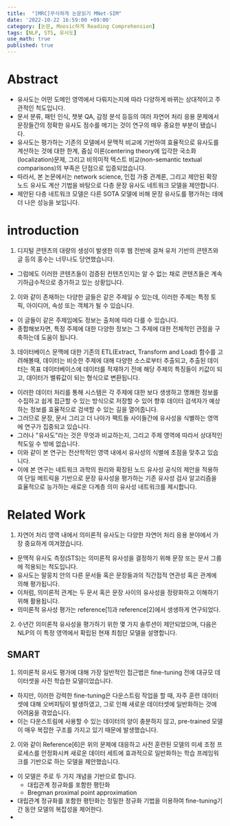 ```yaml
---
title:  "[MRC]무식하게 논문읽기 MNet-SIM"
date: '2022-10-22 16:59:00 +09:00'
category: [논문, Moosic하게 Reading Comprehension]
tags: [NLP, STS, 유사도]
use_math: true
published: true
---
```


# Abstract
- 유사도는 어떤 도메인 영역에서 다뤄지는지에 따라 다양하게 바뀌는 상대적이고 주관적인 척도입니다.
- 문서 분류, 패턴 인식, 챗봇 QA, 감정 분석 등등의 여러 자연어 처리 응용 문제에서 문장들간의 정확한 유사도 점수를 메기는 것이 연구의 매우 중요한 부분이 됐습니다.
- 유사도는 평가하는 기존의 모델에서 문맥적 비교에 기반하여 효율적으로 유사도를 계산하는 것에 대한 한계, 줌심 이론(centering theory에 입각한 국소화(localization)문제, 그리고 비의미적 텍스트 비교(non-semantic textual comparisons)의 부족은 단점으로 입증되었습니다.
- 따라서, 본 논문에서는 network science, 인접 가중 관계론, 그리고 제안된 확장 노드 유사도 계산 기법을 바탕으로 다층 문장 유사도 네트워크 모델을 제안합니다.
- 제안된 다층 네트워크 모델은 다른 SOTA 모델에 비해 문장 유사도를 평가하는 데에 더 나은 성능을 보입니다.

# introduction
1. 디지털 콘텐츠의 대량의 생성이 발생한 이후 웹 전반에 걸쳐 유저 기반의 콘텐츠와 글 등의 홍수는 너무나도 당연했습니다.
- 그럼에도 이러한 콘텐츠들이 검증된 컨텐츠인지는 알 수 없는 채로 콘텐츠들은 계속 기하급수적으로 증가하고 있는 상황입니다.
2. 이와 같이 존재하는 다양한 글들은 같은 주제일 수 있는데, 이러한 주제는 특정 토픽, 아이디어, 속성 또는 객체가 될 수 있습니다.
- 이 글들이 같은 주제임에도 정보는 출처에 따라 다를 수 있습니다.
- 종합해보자면, 특정 주제에 대한 다양한 정보는 그 주제에 대한 전체적인 관점을 구축하는데 도움이 됩니다.

3. 데이터베이스 문맥에 대한 기존의 ETL(Extract, Transform and Load) 함수를 고려해볼때, 데이터는 비슷한 주제에 대해 다양한 소스로부터 추출되고, 추출된 데이터는 목표 데이터베이스에 데이터를 적재하기 전에 해당 주제의 특징들이 키값이 되고, 데이터가 밸류값이 되는 형식으로 변환됩니다.
- 이러한 데이터 처리를 통해 시스템은 각 주제에 대한 보다 생생하고 명쾌한 정보를 수집하고 쉽게 접근할 수 있는 방식으로 저장할 수 있어 향후 데이터 검색자가 예상하는 정보를 효율적으로 검색할 수 있는 길을 열어줍니다.
- 그러므로 문장, 문서 그리고 더 나아가 팩트들 사이들간에 유사성을 식별하는 영역에 연구가 집중되고 있습니다.
- 그러나 "유사도"라는 것은 무엇과 비교하는지, 그리고 주제 영역에 따라서 상대적인 척도일 수 밖에 없습니다.
- 이와 같이 본 연구는 전산학적인 영역 내에서 유사성의 식별에 초점을 맞추고 있습니다.
- 이에 본 연구는 네트워크 과학의 원리와 확장된 노드 유사성 공식의 제안을 적용하여 단일 메트릭을 기반으로 문장 유사성을 평가하는 기존 유사성 검사 알고리즘을 효율적으로 능가하는 새로운 다계층 의미 유사성 네트워크를 제시합니다.

# Related Work
1. 자연어 처리 영역 내에서 의미론적 유사도는 다양한 자연어 처리 응용 분야에서 가장 중요하게 여겨졌습니다.
- 문맥적 유사도 측정(STS)는 의미론적 유사성을 결정하기 위해 문장 또는 문서 그룹에 적용되는 척도입니다.
- 유사도는 말뭉치 안의 다른 문서들 혹은 문장들과의 직간접적 연관성 혹은 관계에 의해 평가됩니다.
- 이처럼, 의미론적 관계는 두 문서 혹은 문장 사이의 유사성을 정량화하고 이해하기 위해 활용됩니다.
- 의미론적 유사성 평가는 reference[1]과 reference[2]에서 생생하게 연구되었다.

2. 수년간 의미론적 유사성을 평가하기 위한 몇 가지 솔루션이 제안되었으며, 다음은 NLP의 이 특정 영역에서 확립된 현재 최첨단 모델을 설명합니다.

## SMART
1. 의미론적 유사도 평가에 대해 가장 일반적인 접근법은 fine-tuning 전에 대규모 데이터셋을 사전 학습한 모델이었습니다.
- 하지만, 이러한 강력한 fine-tuning은 다운스트림 작업을 할 때, 자주 훈련 데이터 셋에 대해 오버피팅이 발생하였고, 그로 인해 새로운 데이터셋에 일반화하는 것에 어려움을 겪었습니다.
- 이는 다운스트림에 사용할 수 있는 데이터의 양이 충분하지 않고, pre-trained 모델이 매우 복잡한 구조를 가지고 있기 때문에 발생했습니다.

2. 이와 같이 Reference[6]은 위의 문제에 대응하고 사전 훈련된 모델의 미세 조정 프로세스를 안정화시켜 새로운 데이터 세트에 효과적으로 일반화하는 학습 프레임워크를 기반으로 하는 모델을 제안했습니다.
- 이 모델은 주로 두 가지 개념을 기반으로 합니다.
  - 대립관계 정규화를 포함한 평탄화
  - Bregman proximal point approximation
- 대립관계 정규화를 포함한 평탄화는 정밀한 정규화 기법을 이용하여 fine-tuning기간 동안 모델의 복잡성을 제어한다.
- 